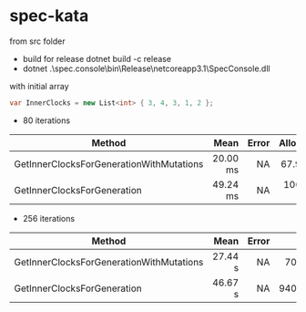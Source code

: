 # spec-kata

from src folder 
- build for release
  dotnet build -c release
- dotnet .\spec.console\bin\Release\netcoreapp3.1\SpecConsole.dll

with initial array 
```csharp
var InnerClocks = new List<int> { 3, 4, 3, 1, 2 };
```
- 80 iterations

|                                   Method |     Mean | Error |  Allocated |
|----------------------------------------- |---------:|------:|-----------:|
| GetInnerClocksForGenerationWithMutations | 20.00 ms |    NA |   67.98 KB |
|              GetInnerClocksForGeneration | 49.24 ms |    NA | 1063.84 KB |

- 256 iterations


|                                   Method |    Mean | Error |       Gen0 |       Gen1 |       Gen2 | Allocated |
|----------------------------------------- |--------:|------:|-----------:|-----------:|-----------:|----------:|
| GetInnerClocksForGenerationWithMutations | 27.44 s |    NA |  7000.0000 |  7000.0000 |  7000.0000 |      2 GB |
|              GetInnerClocksForGeneration | 46.67 s |    NA | 94000.0000 | 94000.0000 | 93000.0000 |  34.32 GB |

